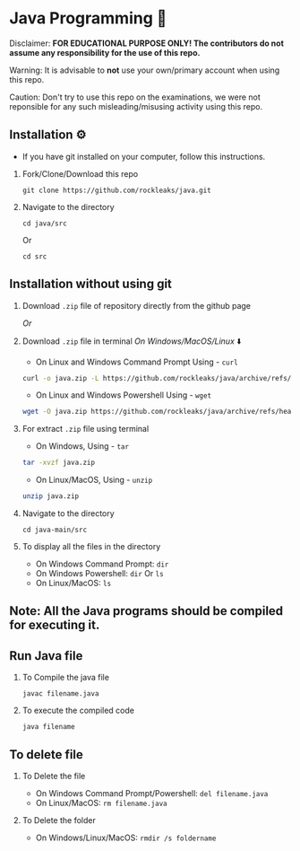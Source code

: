 # Java Programming 🔎

Disclaimer: **FOR EDUCATIONAL PURPOSE ONLY! The contributors do not assume any responsibility for the use of this repo.**

Warning: It is advisable to **not** use your own/primary account when using this repo.

Caution: Don't try to use this repo on the examinations, we were not reponsible for any such misleading/misusing activity using this repo.

## Installation ⚙️

- If you have git installed on your computer, follow this instructions.
  
1. Fork/Clone/Download this repo

    `git clone https://github.com/rockleaks/java.git`

2. Navigate to the directory

    `cd java/src`

     Or

     `cd src`

## Installation without using git

1. Download `.zip` file of repository directly from the github page

   _Or_
   
1. Download `.zip` file in terminal
_On Windows/MacOS/Linux_ ⬇️

    - On Linux and Windows Command Prompt Using - `curl`
   
   ```bash
   curl -o java.zip -L https://github.com/rockleaks/java/archive/refs/heads/main.zip
   ```

    - On Linux and Windows Powershell Using - `wget`

    ```bash
    wget -O java.zip https://github.com/rockleaks/java/archive/refs/heads/main.zip
    ```

2. For extract `.zip` file using terminal

    - On Windows, Using - `tar`
  
    ```bash
    tar -xvzf java.zip
    ```
    - On Linux/MacOS, Using - `unzip`
  
    ```bash
    unzip java.zip
    ```
     
3. Navigate to the directory

   `cd java-main/src`

4. To display all the files in the directory

   - On Windows Command Prompt: `dir`
   - On Windows Powershell: `dir` Or `ls`
   - On Linux/MacOS: `ls`

**Note:** All the Java programs should be compiled for executing it.
---
## Run Java file

1. To Compile the java file

    `javac filename.java`

2. To execute the compiled code 

    `java filename`

## To delete file

1. To Delete the file

   - On Windows Command Prompt/Powershell: `del filename.java`
   - On Linux/MacOS: `rm filename.java`
  
2. To Delete the folder

   - On Windows/Linux/MacOS: `rmdir /s foldername`
   
    
